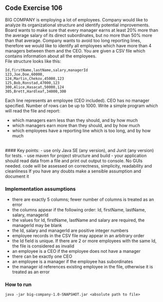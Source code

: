 ## Code Exercise 106

BIG COMPANY is employing a lot of employees. Company would like to analyze its organizational structure and identify potential improvements. Board wants to make sure that every manager earns at least 20% more than the average salary of its direct subordinates, but no more than 50% more than that average. Company wants to avoid too long reporting lines, therefore we would like to identify all employees which have more than 4 managers between them and the CEO.
You are given a CSV file which contains information about all the employees. </br>
File structure looks like this:
```
Id,firstName,lastName,salary,managerId
123,Joe,Doe,60000,
124,Martin,Chekov,45000,123
125,Bob,Ronstad,47000,123
300,Alice,Hasacat,50000,124
305,Brett,Hardleaf,34000,300
```
Each line represents an employee (CEO included). CEO has no manager specified. Number of rows can be up to 1000.
Write a simple program which will read the file and report:
- which managers earn less than they should, and by how much
- which managers earn more than they should, and by how much
- which employees have a reporting line which is too long, and by how much
</br>
#### Key points:
- use only Java SE (any version), and Junit (any version) for tests.
- use maven for project structure and build
- your application should read data from a file and print out output to console. No GUIs needed.
  code will be assessed on correctness, simplicity, readability and cleanliness
  If you have any doubts make a sensible assumption and document it

### Implementation assumptions
- there are exactly 5 columns; fewer number of columns is treated as an error
- the columns appear if the following order: Id, firstName, lastName, salary, managerId
- the values for Id, firstName, lastName and salary are required, the managerId may be blank
- the Id, salary and managerId are positive integer numbers
- employee records in the CSV file may appear in an arbitrary order
- the Id field is unique. If there are 2 or more employees with the same Id, the file is considered as invalid
- an employee is a CEO if the employee does not have a manager
- there can be exactly one CEO
- an employee is a manager if the employee has subordinates
- the manager id references existing employee in the file, otherwise it is treated as an error


### How to run

```
java -jar big-company-1.0-SNAPSHOT.jar <absolute path to file>
```